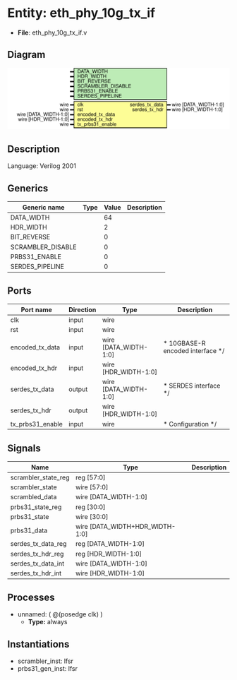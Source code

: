 # Entity: eth_phy_10g_tx_if

- **File**: eth_phy_10g_tx_if.v
## Diagram

![Diagram](eth_phy_10g_tx_if.svg "Diagram")
## Description


 Language: Verilog 2001


## Generics

| Generic name      | Type | Value | Description |
| ----------------- | ---- | ----- | ----------- |
| DATA_WIDTH        |      | 64    |             |
| HDR_WIDTH         |      | 2     |             |
| BIT_REVERSE       |      | 0     |             |
| SCRAMBLER_DISABLE |      | 0     |             |
| PRBS31_ENABLE     |      | 0     |             |
| SERDES_PIPELINE   |      | 0     |             |
## Ports

| Port name        | Direction | Type                  | Description                                 |
| ---------------- | --------- | --------------------- | ------------------------------------------- |
| clk              | input     | wire                  |                                             |
| rst              | input     | wire                  |                                             |
| encoded_tx_data  | input     | wire [DATA_WIDTH-1:0] |      * 10GBASE-R encoded interface      */  |
| encoded_tx_hdr   | input     | wire [HDR_WIDTH-1:0]  |                                             |
| serdes_tx_data   | output    | wire [DATA_WIDTH-1:0] |      * SERDES interface      */             |
| serdes_tx_hdr    | output    | wire [HDR_WIDTH-1:0]  |                                             |
| tx_prbs31_enable | input     | wire                  |      * Configuration      */                |
## Signals

| Name                | Type                            | Description |
| ------------------- | ------------------------------- | ----------- |
| scrambler_state_reg | reg [57:0]                      |             |
| scrambler_state     | wire [57:0]                     |             |
| scrambled_data      | wire [DATA_WIDTH-1:0]           |             |
| prbs31_state_reg    | reg [30:0]                      |             |
| prbs31_state        | wire [30:0]                     |             |
| prbs31_data         | wire [DATA_WIDTH+HDR_WIDTH-1:0] |             |
| serdes_tx_data_reg  | reg [DATA_WIDTH-1:0]            |             |
| serdes_tx_hdr_reg   | reg [HDR_WIDTH-1:0]             |             |
| serdes_tx_data_int  | wire [DATA_WIDTH-1:0]           |             |
| serdes_tx_hdr_int   | wire [HDR_WIDTH-1:0]            |             |
## Processes
- unnamed: ( @(posedge clk) )
  - **Type:** always
## Instantiations

- scrambler_inst: lfsr
- prbs31_gen_inst: lfsr
